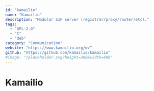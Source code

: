 ```yaml
---
id: "kamailio"
name: "Kamailio"
description: "Modular SIP server (registrar/proxy/router/etc)."
tags:
  - "GPL-2.0"
  - "C"
  - "deb"
category: "Communication"
website: "https://www.kamailio.org/w/"
github: "https://github.com/kamailio/kamailio"
#image: "/placeholder.svg?height=300&width=400"
---
```


# Kamailio
